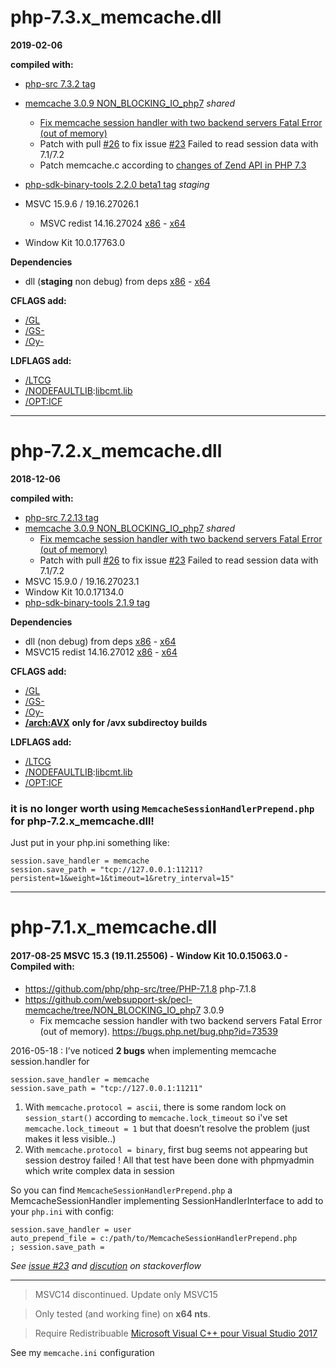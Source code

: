 # php-7.3.x_memcache.dll
**2019-02-06**

**compiled with:**  
- [php-src 7.3.2 tag](https://github.com/php/php-src/tree/php-7.3.2)  
- [memcache 3.0.9 NON_BLOCKING_IO_php7](https://github.com/websupport-sk/pecl-memcache/tree/NON_BLOCKING_IO_php7) _shared_
   - [Fix memcache session handler with two backend servers Fatal Error (out of memory)](https://bugs.php.net/bug.php?id=73539)  
   - Patch with pull [#26](https://github.com/websupport-sk/pecl-memcache/pull/26/) to fix issue [#23](https://github.com/websupport-sk/pecl-memcache/issues/23#issuecomment-327702906) Failed to read session data with 7.1/7.2  
   - Patch memcache.c according to [changes of Zend API in PHP 7.3](https://cismon.net/2018/02/06/Changes-of-Zend-API-in-PHP-7.3/)  

- [php-sdk-binary-tools 2.2.0 beta1 tag](https://github.com/Microsoft/php-sdk-binary-tools/tree/php-sdk-2.2.0beta1) _staging_ 
- MSVC 15.9.6 / 19.16.27026.1
  - MSVC redist 14.16.27024 [x86](https://aka.ms/vs/15/release/VC_redist.x86.exe) - [x64](https://aka.ms/vs/15/release/VC_redist.x64.exe)
- Window Kit 10.0.17763.0

**Dependencies**

- dll (**staging** non debug) from deps [x86](http://windows.php.net/downloads/php-sdk/deps/vc15/x86/) - [x64](http://windows.php.net/downloads/php-sdk/deps/vc15/x64/)

**CFLAGS add:** 

- [/GL](https://msdn.microsoft.com/en-us/library/0zza0de8.aspx)
- [/GS-](https://msdn.microsoft.com/en-us/library/8dbf701c.aspx)
- [/Oy-](https://msdn.microsoft.com/en-us/library/2kxx5t2c.aspx)

**LDFLAGS add:** 

- [/LTCG ](https://msdn.microsoft.com/en-us/library/xbf3tbeh.aspx)
- [/NODEFAULTLIB](https://msdn.microsoft.com/en-us/library/3tz4da4a.aspx):[libcmt.lib ](https://msdn.microsoft.com/en-us/library/abx4dbyh.aspx)
- [/OPT:ICF](https://msdn.microsoft.com/en-us/library/bxwfs976.aspx)

----

# php-7.2.x_memcache.dll
**2018-12-06**

**compiled with:**
- [php-src 7.2.13 tag](https://github.com/php/php-src/tree/php-7.2.13)
- [memcache 3.0.9 NON_BLOCKING_IO_php7](https://github.com/websupport-sk/pecl-memcache/tree/NON_BLOCKING_IO_php7) _shared_
   - [Fix memcache session handler with two backend servers Fatal Error (out of memory)](https://bugs.php.net/bug.php?id=73539)
   - Patch with pull [#26](https://github.com/websupport-sk/pecl-memcache/pull/26/) to fix issue [#23](https://github.com/websupport-sk/pecl-memcache/issues/23#issuecomment-327702906) Failed to read session data with 7.1/7.2
- MSVC 15.9.0 / 19.16.27023.1
- Window Kit 10.0.17134.0
- [php-sdk-binary-tools 2.1.9 tag](https://github.com/Microsoft/php-sdk-binary-tools/tree/php-sdk-2.1.9)

**Dependencies**

- dll (non debug) from deps [x86](http://windows.php.net/downloads/php-sdk/deps/vc15/x86/) - [x64](http://windows.php.net/downloads/php-sdk/deps/vc15/x64/)
- MSVC15 redist 14.16.27012 [x86](https://aka.ms/vs/15/release/VC_redist.x86.exe) - [x64](https://aka.ms/vs/15/release/VC_redist.x64.exe)

**CFLAGS add:** 

- [/GL](https://msdn.microsoft.com/en-us/library/0zza0de8.aspx)
- [/GS-](https://msdn.microsoft.com/en-us/library/8dbf701c.aspx)
- [/Oy-](https://msdn.microsoft.com/en-us/library/2kxx5t2c.aspx)
- **[/arch:AVX](https://msdn.microsoft.com/fr-fr/library/jj620901.aspx)** __only for /avx subdirectoy builds__

**LDFLAGS add:** 

- [/LTCG ](https://msdn.microsoft.com/en-us/library/xbf3tbeh.aspx)
- [/NODEFAULTLIB](https://msdn.microsoft.com/en-us/library/3tz4da4a.aspx):[libcmt.lib ](https://msdn.microsoft.com/en-us/library/abx4dbyh.aspx)
- [/OPT:ICF](https://msdn.microsoft.com/en-us/library/bxwfs976.aspx)

   
### it is no longer worth using ```MemcacheSessionHandlerPrepend.php``` for php-7.2.x_memcache.dll!  
Just put in your php.ini something like:
  ```
  session.save_handler = memcache  
  session.save_path = "tcp://127.0.0.1:11211?persistent=1&weight=1&timeout=1&retry_interval=15"
  ````

----

# php-7.1.x_memcache.dll
#### 2017-08-25 MSVC 15.3 (19.11.25506) - Window Kit 10.0.15063.0 - Compiled with:

 - https://github.com/php/php-src/tree/PHP-7.1.8 php-7.1.8
 - https://github.com/websupport-sk/pecl-memcache/tree/NON_BLOCKING_IO_php7 3.0.9
   - Fix memcache session handler with two backend servers Fatal Error (out of memory). https://bugs.php.net/bug.php?id=73539

2016-05-18 : I’ve noticed __2 bugs__ when implementing memcache session.handler for 
```
session.save_handler = memcache
session.save_path = "tcp://127.0.0.1:11211"
```
1. With ```memcache.protocol = ascii```, there is some random lock on ```session_start()``` according to ```memcache.lock_timeout```
so i've set ```memcache.lock_timeout = 1``` but that doesn’t resolve the problem (just makes it less visible..)
2. With ```memcache.protocol = binary```, first bug seems not appearing but session destroy failed !
All that test have been done with phpmyadmin which write complex data in session

So you can find ```MemcacheSessionHandlerPrepend.php``` a MemcacheSessionHandler implementing SessionHandlerInterface to add to your ```php.ini``` with config:
```
session.save_handler = user
auto_prepend_file = c:/path/to/MemcacheSessionHandlerPrepend.php
; session.save_path = 
```

_See [issue #23](https://github.com/websupport-sk/pecl-memcache/issues/23#issuecomment-327702906) and [discution](http://stackoverflow.com/questions/34952502/memcache-for-php7-on-windows/) on stackoverflow_

----

>MSVC14 discontinued. Update only MSVC15

>Only tested (and working fine) on **x64 nts**.

>Require Redistribuable [Microsoft Visual C++ pour Visual Studio 2017](https://www.visualstudio.com/fr/downloads/) 
 
See my ```memcache.ini``` configuration